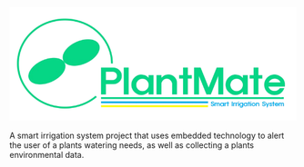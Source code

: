 <div align="center">
    <img src="./image-removebg-preview.png">
</div>

A smart irrigation system project that uses embedded technology to alert the user of a plants watering needs, as well as collecting a plants environmental data. 
